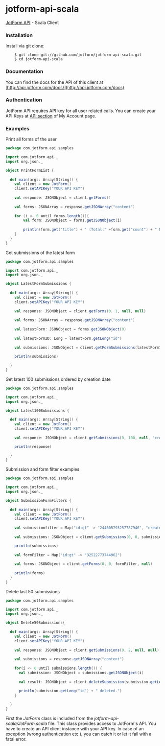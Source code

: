 jotform-api-scala 
===============
[JotForm API](http://api.jotform.com/docs/) - Scala Client


### Installation

Install via git clone:

        $ git clone git://github.com/jotform/jotform-api-scala.git
        $ cd jotform-api-scala
        

### Documentation

You can find the docs for the API of this client at [http://api.jotform.com/docs/](http://api.jotform.com/docs)

### Authentication

JotForm API requires API key for all user related calls. You can create your API Keys at  [API section](http://www.jotform.com/myaccount/api) of My Account page.

### Examples

Print all forms of the user

```scala
package com.jotform.api.samples

import com.jotform.api._
import org.json._

object PrintFormList {
  
  def main(args: Array[String]) {
    val client = new JotForm()
    client.setAPIKey("YOUR API KEY")
    
    val response: JSONObject = client.getForms()
    
    val forms: JSONArray = response.getJSONArray("content")
			
	for (i <- 0 until forms.length()){
		val form: JSONObject = forms.getJSONObject(i)
		
		println(form.get("title") + " (Total:" +form.get("count") + " New:" + form.get("new") + ")")
	}
  }
}
``` 
   
Get submissions of the latest form

```scala
package com.jotform.api.samples

import com.jotform.api._
import org.json._

object LatestFormSubmissions {
  
  def main(args: Array[String]) {
    val client = new JotForm()
    client.setAPIKey("YOUR API KEY")
    
    val response: JSONObject = client.getForms(0, 1, null, null)
    
    val forms: JSONArray = response.getJSONArray("content")
    
    val latestForm: JSONObject = forms.getJSONObject(0)
    
    val latestFormID: Long = latestForm.getLong("id")
    
    val submissions: JSONObject = client.getFormSubmissions(latestFormID)
    
    println(submissions)

  }
}
``` 

Get latest 100 submissions ordered by creation date

```scala
package com.jotform.api.samples

import com.jotform.api._
import org.json._

object Latest100Submissions {
  
  def main(args: Array[String]) {
    val client = new JotForm()
    client.setAPIKey("YOUR API KEY")
    
    val response: JSONObject = client.getSubmissions(0, 100, null, "created_at")

    println(response)

  }
}
``` 

Submission and form filter examples

```scala
package com.jotform.api.samples

import com.jotform.api._
import org.json._

object SubmissionFormFilters {
  
  def main(args: Array[String]) {
    val client = new JotForm()
    client.setAPIKey("YOUR API KEY")
    
    val submissionfilter = Map("id:gt" -> "244605793257787946", "created_at:gt" -> "2013-09-06 03:18:44")
    
    val submissions: JSONObject = client.getSubmissions(0, 0, submissionfilter, null)

    println(submissions)
    
    val formFilter = Map("id:gt" -> "32522773744962")
    
    val forms: JSONObject = client.getForms(0, 0, formFilter, null)
    
    println(forms)
  }
}
``` 

Delete last 50 submissions

```scala
package com.jotform.api.samples

import com.jotform.api._
import org.json._

object Delete50Submissions{
  
  def main(args: Array[String]) {
    val client = new JotForm()
    client.setAPIKey("YOUR API KEY")
    
    val response: JSONObject = client.getSubmissions(0, 2, null, null)
    
    val submissions = response.getJSONArray("content")
    
    for(i <- 0 until submissions.length()) {
      val submission: JSONObject = submissions.getJSONObject(i)
      
      val result: JSONObject = client.deleteSubmission(submission.getLong("id"))
      
      println(submission.getLong("id") + " deleted.")
    }

  }
}
``` 

First the _JotForm_ class is included from the _jotform-api-scala/JotForm.scala_ file. This class provides access to JotForm's API. You have to create an API client instance with your API key. 
In case of an exception (wrong authentication etc.), you can catch it or let it fail with a fatal error.

